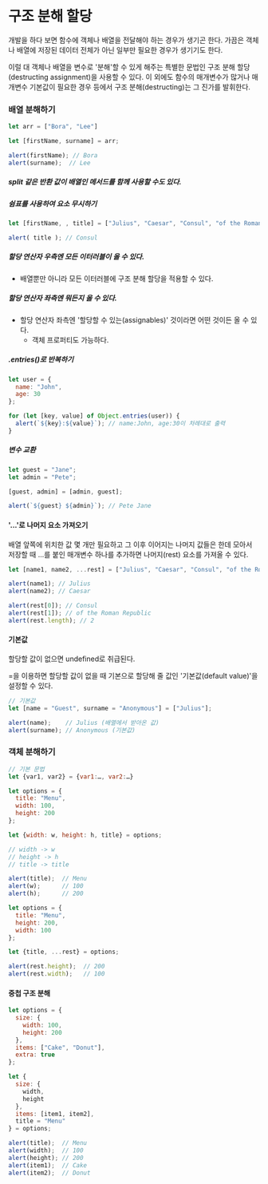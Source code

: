 # 구조 분해 할당

개발을 하다 보면 함수에 객체나 배열을 전달해야 하는 경우가 생기곤 한다. 가끔은 객체나 배열에 저장된 데이터 전체가 아닌 일부만 필요한 경우가 생기기도 한다.

이럴 대 객체나 배열을 변수로 '분해'할 수 있게 해주는 특별한 문법인 구조 분해 할당(destructing assignment)을 사용할 수 있다. 이 외에도 함수의 매개변수가 많거나 매개변수 기본값이 필요한 경우 등에서 구조 분해(destructing)는 그 진가를 발휘한다.

### 배열 분해하기

```javascript
let arr = ["Bora", "Lee"]

let [firstName, surname] = arr;

alert(firstName); // Bora
alert(surname);  // Lee
```

##### split 같은 반환 값이 배열인 메서드를 함께 사용할 수도 있다.

##### 쉼표를 사용하여 요소 무시하기

```javascript
let [firstName, , title] = ["Julius", "Caesar", "Consul", "of the Roman Republic"];

alert( title ); // Consul
```

##### 할당 연산자 우측엔 모든 이터러블이 올 수 있다.

- 배열뿐만 아니라 모든 이터러블에 구조 분해 할당을 적용할 수 있다.

##### 할당 연산자 좌측엔 뭐든지 올 수 있다.

- 할당 연산자 좌측엔 '할당할 수 있는(assignables)' 것이라면 어떤 것이든 올 수 있다.
  - 객체 프로퍼티도 가능하다.

##### .entries()로 반복하기

```javascript
let user = {
  name: "John",
  age: 30
};

for (let [key, value] of Object.entries(user)) {
  alert(`${key}:${value}`); // name:John, age:30이 차례대로 출력
}
```

##### 변수 교환

```javascript
let guest = "Jane";
let admin = "Pete";

[guest, admin] = [admin, guest];

alert(`${guest} ${admin}`); // Pete Jane
```

#### '...'로 나머지 요소 가져오기

배열 앞쪽에 위치한 값 몇 개만 필요하고 그 이후 이어지는 나머지 값들은 한데 모아서 저장할 때 ...를 붙인 매개변수 하나를 추가하면 나머지(rest) 요소를 가져올 수 있다.

```javascript
let [name1, name2, ...rest] = ["Julius", "Caesar", "Consul", "of the Roman Republic"];

alert(name1); // Julius
alert(name2); // Caesar

alert(rest[0]); // Consul
alert(rest[1]); // of the Roman Republic
alert(rest.length); // 2
```

#### 기본값

할당할 값이 없으면 undefined로 취급된다.

=을 이용하면 할당할 값이 없을 때 기본으로 할당해 줄 값인 '기본값(default value)'을 설정할 수 있다.

```javascript
// 기본값
let [name = "Guest", surname = "Anonymous"] = ["Julius"];

alert(name);    // Julius (배열에서 받아온 값)
alert(surname); // Anonymous (기본값)
```

### 객체 분해하기

```javascript
// 기본 문법
let {var1, var2} = {var1:…, var2:…}
```

```javascript
let options = {
  title: "Menu",
  width: 100,
  height: 200
};

let {width: w, height: h, title} = options;

// width -> w
// height -> h
// title -> title

alert(title);  // Menu
alert(w);      // 100
alert(h);      // 200
```

```javascript
let options = {
  title: "Menu",
  height: 200,
  width: 100
};

let {title, ...rest} = options;

alert(rest.height);  // 200
alert(rest.width);   // 100
```

#### 중첩 구조 분해

```javascript
let options = {
  size: {
    width: 100,
    height: 200
  },
  items: ["Cake", "Donut"],
  extra: true
};

let {
  size: {
    width,
    height
  },
  items: [item1, item2],
  title = "Menu" 
} = options;

alert(title);  // Menu
alert(width);  // 100
alert(height); // 200
alert(item1);  // Cake
alert(item2);  // Donut
```



